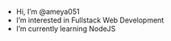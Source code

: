 - Hi, I’m @ameya051
- I’m interested in Fullstack Web Development
- I’m currently learning NodeJS


<!---
ameya051/ameya051 is a ✨ special ✨ repository because its `README.md` (this file) appears on your GitHub profile.
You can click the Preview link to take a look at your changes.
--->
